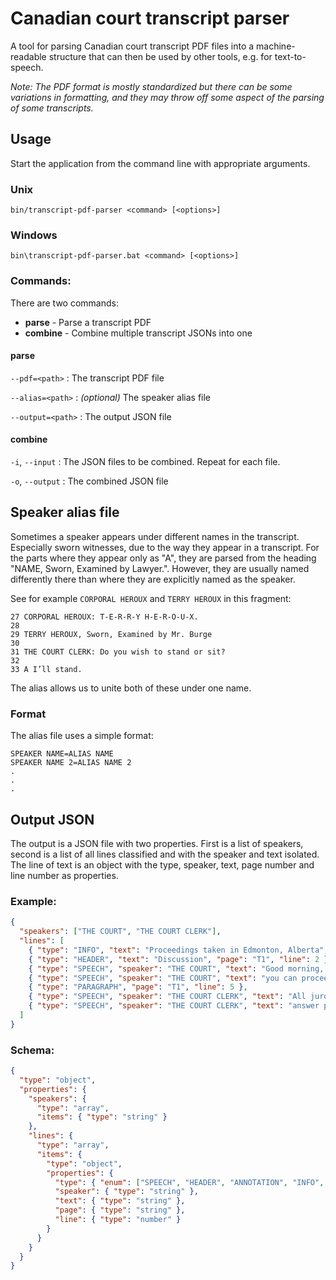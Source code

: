 # Canadian court transcript parser

A tool for parsing Canadian court transcript PDF files into a machine-readable structure
that can then be used by other tools, e.g. for text-to-speech.

*Note: The PDF format is mostly standardized but there can be some variations
in formatting, and they may throw off some aspect of the parsing of some transcripts.*

## Usage

Start the application from the command line with appropriate arguments.

### Unix
```shell
bin/transcript-pdf-parser <command> [<options>]
```

### Windows
```shell
bin\transcript-pdf-parser.bat <command> [<options>]
```

### Commands:

There are two commands:
* **parse** - Parse a transcript PDF
* **combine** - Combine multiple transcript JSONs into one

#### parse

`--pdf=<path>`
: The transcript PDF file

`--alias=<path>`
: *(optional)* The speaker alias file

`--output=<path>`
: The output JSON file

#### combine

`-i`, `--input`
: The JSON files to be combined. Repeat for each file.

`-o`, `--output`
: The combined JSON file

## Speaker alias file

Sometimes a speaker appears under different names in the transcript.
Especially sworn witnesses, due to the way they appear in a transcript.
For the parts where they appear only as "A", they are parsed from the heading
"NAME, Sworn, Examined by Lawyer.". However, they are usually named differently
there than where they are explicitly named as the speaker.

See for example `CORPORAL HEROUX` and `TERRY HEROUX` in this fragment:

```
27 CORPORAL HEROUX: T-E-R-R-Y H-E-R-O-U-X.
28
29 TERRY HEROUX, Sworn, Examined by Mr. Burge
30
31 THE COURT CLERK: Do you wish to stand or sit?
32
33 A I’ll stand.
```

The alias allows us to unite both of these under one name.

### Format

The alias file uses a simple format:

```
SPEAKER NAME=ALIAS NAME
SPEAKER NAME 2=ALIAS NAME 2
.
.
.
```

## Output JSON

The output is a JSON file with two properties. First is a list of speakers,
second is a list of all lines classified and with the speaker and text isolated.
The line of text is an object with the type, speaker, text, page number and line number as properties.

### Example:
```json
{
  "speakers": ["THE COURT", "THE COURT CLERK"],
  "lines": [
    { "type": "INFO", "text": "Proceedings taken in Edmonton, Alberta", "page": "T1", "line": 1 },
    { "type": "HEADER", "text": "Discussion", "page": "T1", "line": 2 },
    { "type": "SPEECH", "speaker": "THE COURT", "text": "Good morning, everyone. Madam Clerk,", "page": "T1", "line": 3 },
    { "type": "SPEECH", "speaker": "THE COURT", "text": "you can proceed to call the roll.", "page": "T1", "line": 4 },
    { "type": "PARAGRAPH", "page": "T1", "line": 5 },
    { "type": "SPEECH", "speaker": "THE COURT CLERK", "text": "All jurors, as your number is called,", "page": "T1", "line": 6 },
    { "type": "SPEECH", "speaker": "THE COURT CLERK", "text": "answer present.", "page": "T1", "line": 7 }
  ]
}
```

### Schema:
```json
{
  "type": "object",
  "properties": {
    "speakers": {
      "type": "array",
      "items": { "type": "string" }
    },
    "lines": {
      "type": "array",
      "items": {
        "type": "object",
        "properties": {
          "type": { "enum": ["SPEECH", "HEADER", "ANNOTATION", "INFO", "RULER", "PARAGRAPH"] },
          "speaker": { "type": "string" },
          "text": { "type": "string" },
          "page": { "type": "string" },
          "line": { "type": "number" }
        }
      }
    }
  }
}
```